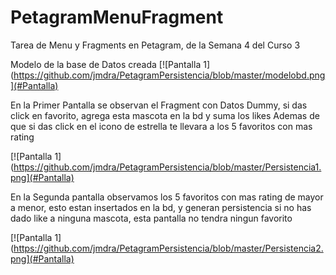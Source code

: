 # PetagramMenuFragment
Tarea de Menu y Fragments en Petagram, de la Semana 4 del Curso 3

Modelo de la base de Datos creada
[![Pantalla 1](https://github.com/jmdra/PetagramPersistencia/blob/master/modelobd.png](#Pantalla)

En la Primer Pantalla se observan el Fragment con Datos Dummy, si das click en favorito, agrega esta mascota en la bd y suma los likes
Ademas de que si das click en el icono de estrella te llevara a los 5 favoritos con mas rating

[![Pantalla 1](https://github.com/jmdra/PetagramPersistencia/blob/master/Persistencia1.png](#Pantalla)

En la Segunda pantalla observamos los 5 favoritos con mas rating de mayor a menor, esto estan insertados en la bd, y generan persistencia
si no has dado like a ninguna mascota, esta pantalla no tendra ningun favorito

[![Pantalla 1](https://github.com/jmdra/PetagramPersistencia/blob/master/Persistencia2.png](#Pantalla)
